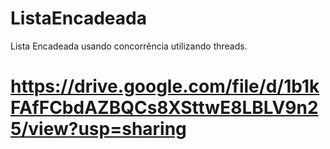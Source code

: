 # ListaEncadeada
Lista Encadeada usando concorrência utilizando threads.
# https://drive.google.com/file/d/1b1kFAfFCbdAZBQCs8XSttwE8LBLV9n25/view?usp=sharing

